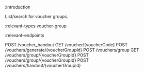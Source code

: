 :introduction

List/search for voucher groups.

:relevant-types voucher-group

:relevant-endpoints

POST /voucher_handout
GET /voucher/{voucherCode}
POST /vouchers/generate/{voucherGroupId}
POST /vouchers/group
GET /vouchers/group/{voucherGroupId}
POST /vouchers/group/{voucherGroupId}
POST /vouchers/handout/{voucherGroupId}
